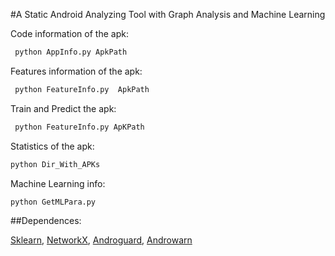 #A Static Android Analyzing Tool with Graph Analysis and Machine Learning

Code information of the apk:
```python
 python AppInfo.py ApkPath
```

Features information of the apk:
```python
 python FeatureInfo.py  ApkPath
```

Train and Predict the apk:
```python
 python FeatureInfo.py ApKPath
```
Statistics of the apk:
```python
python Dir_With_APKs
```

Machine Learning info:
```python 
python GetMLPara.py
```

##Dependences:

[Sklearn](http://scikit-learn.org/stable/), [NetworkX](https://networkx.github.io/),
[Androguard](https://github.com/androguard), [Androwarn](https://github.com/maaaaz/androwarn)
